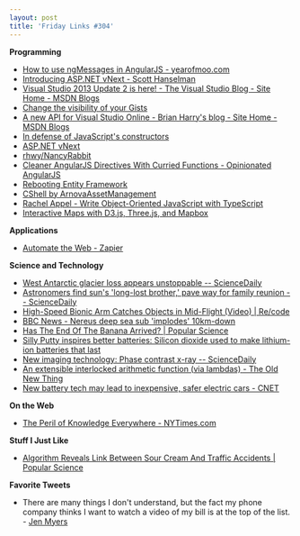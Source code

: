 ```yaml
---
layout: post
title: 'Friday Links #304'
---
```

**Programming**

  * [How to use ngMessages in AngularJS - yearofmoo.com](http://www.yearofmoo.com/2014/05/how-to-use-ngmessages-in-angularjs.html)
  * [Introducing ASP.NET vNext - Scott Hanselman](http://www.hanselman.com/blog/IntroducingASPNETVNext.aspx?utm_source=twitterfeed&utm_medium=twitter)
  * [Visual Studio 2013 Update 2 is here! - The Visual Studio Blog - Site Home - MSDN Blogs](http://blogs.msdn.com/b/visualstudio/archive/2014/05/12/visual-studio-2013-update-2-is-here.aspx)
  * [Change the visibility of your Gists](https://github.com/blog/1837-change-the-visibility-of-your-gists)
  * [A new API for Visual Studio Online - Brian Harry's blog - Site Home - MSDN Blogs](http://blogs.msdn.com/b/bharry/archive/2014/05/12/a-new-api-for-visual-studio-online.aspx)
  * [In defense of JavaScript's constructors](http://www.2ality.com/2013/07/defending-constructors.html)
  * [ASP.NET vNext](http://davidfowl.com/asp-net-vnext/)
  * [rhwy/NancyRabbit](https://github.com/rhwy/NancyRabbit)
  * [Cleaner AngularJS Directives With Curried Functions - Opinionated AngularJS](https://medium.com/opinionated-angularjs/57a63c895da5)
  * [Rebooting Entity Framework](http://www.infoq.com/news/2014/05/EF-Everywhere?utm_campaign=infoq_content&utm_source=infoq&utm_medium=feed&utm_term=global&utm_reader=feedly)
  * [CShell by ArnovaAssetManagement](http://cshell.net/)
  * [Rachel Appel - Write Object-Oriented JavaScript with TypeScript](http://rachelappel.com/write-object-oriented-javascript-with-typescript)
  * [Interactive Maps with D3.js, Three.js, and Mapbox](http://www.delimited.io/blog/2014/5/10/maps-with-d3js-threejs-and-mapbox?utm_source=javascriptweekly&utm_medium=email)

**Applications**

  * [Automate the Web - Zapier](https://zapier.com/)

**Science and Technology**

  * [West Antarctic glacier loss appears unstoppable -- ScienceDaily](http://www.sciencedaily.com/releases/2014/05/140512134613.htm?utm_source=feedburner&utm_medium=feed&utm_campaign=Feed%3A+sciencedaily+%28Latest+Science+News+--+ScienceDaily%29)
  * [Astronomers find sun's 'long-lost brother,' pave way for family reunion -- ScienceDaily](http://www.sciencedaily.com/releases/2014/05/140510151703.htm?utm_source=feedburner&utm_medium=feed&utm_campaign=Feed%3A+sciencedaily+%28Latest+Science+News+--+ScienceDaily%29)
  * [High-Speed Bionic Arm Catches Objects in Mid-Flight (Video) | Re/code](http://recode.net/2014/05/12/high-speed-bionic-arm-catches-objects-in-mid-flight-video/)
  * [BBC News - Nereus deep sea sub 'implodes' 10km-down](http://www.bbc.com/news/science-environment-27374326)
  * [Has The End Of The Banana Arrived? | Popular Science](http://www.popsci.com/article/science/has-end-banana-arrived)
  * [Silly Putty inspires better batteries: Silicon dioxide used to make lithium-ion batteries that last](http://www.sciencedaily.com/releases/2014/05/140515142839.htm)
  * [New imaging technology: Phase contrast x-ray -- ScienceDaily](http://www.sciencedaily.com/releases/2014/05/140515103834.htm)
  * [An extensible interlocked arithmetic function (via lambdas) - The Old New Thing](http://blogs.msdn.com/b/oldnewthing/archive/2014/05/16/10526016.aspx)
  * [New battery tech may lead to inexpensive, safer electric cars - CNET](http://www.cnet.com/news/japanese-company-promises-revolutionary-new-electric-vehicle-battery/)

**On the Web**

  * [The Peril of Knowledge Everywhere - NYTimes.com](http://mobile.nytimes.com/blogs/bits/2014/05/10/the-peril-of-knowledge-everywhere/?utm_source=twitterfeed&utm_medium=twitter)

**Stuff I Just Like**

  * [Algorithm Reveals Link Between Sour Cream And Traffic Accidents | Popular Science](http://www.popsci.com/article/science/algorithm-reveals-link-between-sour-cream-and-traffic-accidents)

**Favorite Tweets**

  * There are many things I don't understand, but the fact my phone company thinks I want to watch a video of my bill is at the top of the list. - [Jen Myers](https://twitter.com/antiheroine/status/465259167523954688)

